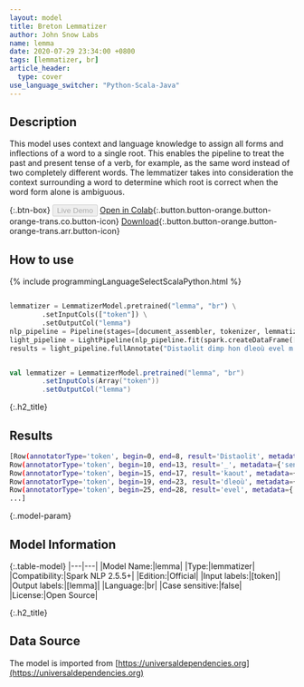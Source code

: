 ```yaml
---
layout: model
title: Breton Lemmatizer
author: John Snow Labs
name: lemma
date: 2020-07-29 23:34:00 +0800
tags: [lemmatizer, br]
article_header:
  type: cover
use_language_switcher: "Python-Scala-Java"
---
```


## Description
This model uses context and language knowledge to assign all forms and inflections of a word to a single root. This enables the pipeline to treat the past and present tense of a verb, for example, as the same word instead of two completely different words. The lemmatizer takes into consideration the context surrounding a word to determine which root is correct when the word form alone is ambiguous.

{:.btn-box}
<button class="button button-orange" disabled>Live Demo</button>
[Open in Colab](https://github.com/JohnSnowLabs/spark-nlp-workshop/blob/b2eb08610dd49d5b15077cc499a94b4ec1e8b861/jupyter/annotation/english/model-downloader/Create%20custom%20pipeline%20-%20NerDL.ipynb){:.button.button-orange.button-orange-trans.co.button-icon}
[Download](https://s3.amazonaws.com/auxdata.johnsnowlabs.com/public/models/lemma_br_2.5.5_2.4_1596054394143.zip){:.button.button-orange.button-orange-trans.arr.button-icon}

## How to use

<div class="tabs-box" markdown="1">

{% include programmingLanguageSelectScalaPython.html %}

```python

lemmatizer = LemmatizerModel.pretrained("lemma", "br") \
        .setInputCols(["token"]) \
        .setOutputCol("lemma")
nlp_pipeline = Pipeline(stages=[document_assembler, tokenizer, lemmatizer])
light_pipeline = LightPipeline(nlp_pipeline.fit(spark.createDataFrame([['']]).toDF("text")))
results = light_pipeline.fullAnnotate("Distaolit dimp hon dleoù evel m'hor bo ivez distaolet d'hon dleourion.")
```

```scala

val lemmatizer = LemmatizerModel.pretrained("lemma", "br")
        .setInputCols(Array("token"))
        .setOutputCol("lemma")
```

{:.h2_title}
## Results

```bash
[Row(annotatorType='token', begin=0, end=8, result='Distaolit', metadata={'sentence': '0'}, embeddings=[]),
Row(annotatorType='token', begin=10, end=13, result='_', metadata={'sentence': '0'}, embeddings=[]),
Row(annotatorType='token', begin=15, end=17, result='kaout', metadata={'sentence': '0'}, embeddings=[]),
Row(annotatorType='token', begin=19, end=23, result='dleoù', metadata={'sentence': '0'}, embeddings=[]),
Row(annotatorType='token', begin=25, end=28, result='evel', metadata={'sentence': '0'}, embeddings=[]),
...]
```

{:.model-param}
## Model Information

{:.table-model}
|---|---|
|Model Name:|lemma|
|Type:|lemmatizer|
|Compatibility:|Spark NLP 2.5.5+|
|Edition:|Official|
|Input labels:|[token]|
|Output labels:|[lemma]|
|Language:|br|
|Case sensitive:|false|
|License:|Open Source|

{:.h2_title}
## Data Source
The model is imported from [https://universaldependencies.org](https://universaldependencies.org)